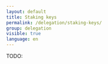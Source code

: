 ```yaml
---
layout: default
title: Staking keys
permalink: /delegation/staking-keys/
group: delegation
visible: true
language: en
---
```


TODO:
